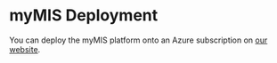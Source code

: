 # myMIS Deployment
You can deploy the myMIS platform onto an Azure subscription on [our website](http://www.numbersbelieve.com/deploy).